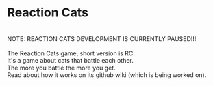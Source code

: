 # Reaction Cats
<br>
NOTE: REACTION CATS DEVELOPMENT IS CURRENTLY PAUSED!!! <br>
<br>
The Reaction Cats game, short version is RC. <br>
It's a game about cats that battle each other. <br>
The more you battle the more you get. <br>
Read about how it works on its github wiki (which is being worked on).
